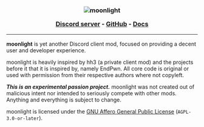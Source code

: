 <h3 align="center">
  <img src="./img/wordmark.png" alt="moonlight" />

<a href="https://discord.gg/FdZBTFCP6F">Discord server</a>
\- <a href="https://github.com/moonlight-mod/moonlight">GitHub</a>
\- <a href="https://moonlight-mod.github.io/">Docs</a>

  <hr />
</h3>

**moonlight** is yet another Discord client mod, focused on providing a decent user and developer experience.

moonlight is heavily inspired by hh3 (a private client mod) and the projects before it that it is inspired by, namely EndPwn. All core code is original or used with permission from their respective authors where not copyleft.

**_This is an experimental passion project._** moonlight was not created out of malicious intent nor intended to seriously compete with other mods. Anything and everything is subject to change.

moonlight is licensed under the [GNU Affero General Public License](https://www.gnu.org/licenses/agpl-3.0.html) (`AGPL-3.0-or-later`).
